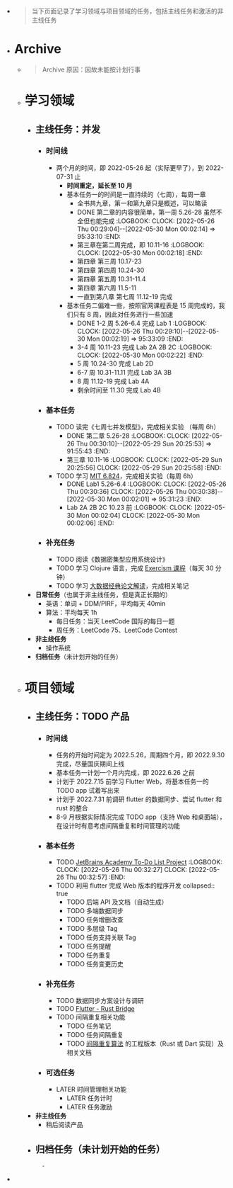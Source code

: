 - > 当下页面记录了学习领域与项目领域的任务，包括主线任务和激活的非主线任务
- # Archive
	- > Archive 原因：因故未能按计划行事
	- # 学习领域
		- ## 主线任务：并发
			- ### 时间线
				- 两个月的时间，即 2022-05-26 起（实际更早了），到 2022-07-31 止
					- **时间重定，延长至 10 月**
					- 基本任务一的时间是一直持续的（七周），每周一章
						- 全书共九章，第一和第九章只是概述，可以略读
						- DONE 第二章的内容很简单，第一周 5.26-28 虽然不全但也能完成
						  :LOGBOOK:
						  CLOCK: [2022-05-26 Thu 00:29:04]--[2022-05-30 Mon 00:02:14] =>  95:33:10
						  :END:
						- 第三章在第二周完成，即 10.11-16
						  :LOGBOOK:
						  CLOCK: [2022-05-30 Mon 00:02:18]
						  :END:
						- 第四章 第三周 10.17-23
						- 第四章 第四周 10.24-30
						- 第四章 第五周 10.31-11.4
						- 第四章 第六周 11.5-11
						- 一直到第八章 第七周 11.12-19 完成
					- 基本任务二偏难一些，按照官网课程表是 15 周完成的，我们只有 8 周，因此对任务进行一些加速
						- DONE 1-2 周 5.26-6.4 完成  Lab 1
						  :LOGBOOK:
						  CLOCK: [2022-05-26 Thu 00:29:10]--[2022-05-30 Mon 00:02:19] =>  95:33:09
						  :END:
						- 3-4 周 10.11-23 完成 Lab 2A 2B 2C
						  :LOGBOOK:
						  CLOCK: [2022-05-30 Mon 00:02:22]
						  :END:
						- 5 周 10.24-30 完成 Lab 2D
						- 6-7 周 10.31-11.11 完成 Lab 3A 3B
						- 8 周 11.12-19 完成 Lab 4A
						- 剩余时间至 11.30 完成 Lab 4B
			- ### 基本任务
				- TODO 读完《七周七并发模型》，完成相关实验 （每周 6h）
					- DONE 第二章 5.26-28
					  :LOGBOOK:
					  CLOCK: [2022-05-26 Thu 00:30:10]--[2022-05-29 Sun 20:25:53] =>  91:55:43
					  :END:
					- 第三章 10.11-16
					  :LOGBOOK:
					  CLOCK: [2022-05-29 Sun 20:25:56]
					  CLOCK: [2022-05-29 Sun 20:25:58]
					  :END:
				- TODO 学习 [MIT 6.824](https://pdos.csail.mit.edu/6.824/)，完成相关实验（每周 6h）
					- DONE Lab1 5.26-6.4
					  :LOGBOOK:
					  CLOCK: [2022-05-26 Thu 00:30:36]
					  CLOCK: [2022-05-26 Thu 00:30:38]--[2022-05-30 Mon 00:02:01] =>  95:31:23
					  :END:
					- Lab 2A 2B 2C 10.23 前
					  :LOGBOOK:
					  CLOCK: [2022-05-30 Mon 00:02:04]
					  CLOCK: [2022-05-30 Mon 00:02:06]
					  :END:
			- ### 补充任务
				- TODO 阅读《数据密集型应用系统设计》
				- TODO 学习 Clojure 语言，完成 [Exercism 课程](https://exercism.org/tracks/clojure/concepts)（每天 30 分钟）
				- TODO 学习 [大数据经典论文解读](https://time.geekbang.org/column/intro/100091101)，完成相关笔记
		- **日常任务**（也属于非主线任务，但是真正长期的）
			- 英语：单词 + DDM/PIRF，平均每天 40min
			- 算法：平均每天 1h
				- 每日任务：当天 LeetCode 国际的每日一题
				- 周任务：LeetCode 75、LeetCode Contest
		- **非主线任务**
			- 操作系统
		- **归档任务**（未计划开始的任务）
	- # 项目领域
		- ## 主线任务：TODO 产品
			- ### 时间线
				- 任务的开始时间定为 2022.5.26，周期四个月，即 2022.9.30 完成，尽量国庆期间上线
				- 基本任务一计划一个月内完成，即 2022.6.26 之前
				- 计划于 2022.7.15 前学习 Flutter Web，将基本任务一的 TODO app 试着写出来
				- 计划于 2022.7.31 前调研 flutter 的数据同步、尝试 flutter 和 rust 的整合
				- 8-9 月根据实际情况完成 TODO app（支持 Web 和桌面端），在设计时有意考虑间隔重复和时间管理的功能
			- ### 基本任务
				- TODO [JetBrains Academy To-Do List Project](https://hyperskill.org/projects/183?track=5)
				  :LOGBOOK:
				  CLOCK: [2022-05-26 Thu 00:32:27]
				  CLOCK: [2022-05-26 Thu 00:32:57]
				  :END:
				- TODO 利用 flutter 完成 Web 版本的程序开发
				  collapsed:: true
					- TODO 后端 API 及文档（自动生成）
					- TODO 多端数据同步
					- TODO 任务增删改查
					- TODO 多层级 Tag
					- TODO 任务支持关联 Tag
					- TODO 任务提醒
					- TODO 任务重复
					- TODO 任务变更历史
			- ### 补充任务
				- TODO 数据同步方案设计与调研
				- TODO [Flutter - Rust Bridge](https://github.com/fzyzcjy/flutter_rust_bridge)
				- TODO 间隔重复相关功能
					- TODO 任务笔记
					- TODO 任务间隔重复
					- TODO [间隔重复算法](https://github.com/open-spaced-repetition/free-spaced-repetition-scheduler) 的工程版本（Rust 或 Dart 实现）及相关文档
			- ### 可选任务
				- LATER 时间管理相关功能
					- LATER 任务计时
					- LATER 任务激励
		- **非主线任务**
			- 稍后阅读产品
		- **归档任务**（未计划开始的任务）
			-
				-
-
